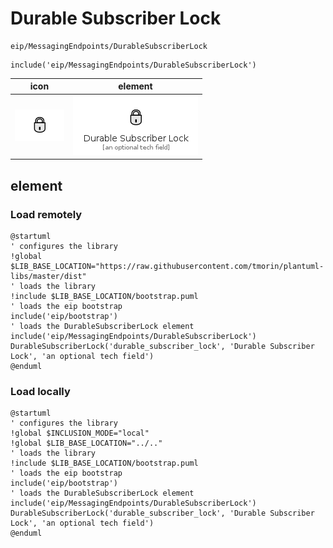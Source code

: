 # Durable Subscriber Lock

```text
eip/MessagingEndpoints/DurableSubscriberLock
```

```text
include('eip/MessagingEndpoints/DurableSubscriberLock')
```

|icon|element|
|---|---|
|![](DurableSubscriberLock.png)|![](DurableSubscriberLock.element.png)|



## element
### Load remotely
```plantuml
@startuml
' configures the library
!global $LIB_BASE_LOCATION="https://raw.githubusercontent.com/tmorin/plantuml-libs/master/dist"
' loads the library
!include $LIB_BASE_LOCATION/bootstrap.puml
' loads the eip bootstrap
include('eip/bootstrap')
' loads the DurableSubscriberLock element
include('eip/MessagingEndpoints/DurableSubscriberLock')
DurableSubscriberLock('durable_subscriber_lock', 'Durable Subscriber Lock', 'an optional tech field')
@enduml
```
### Load locally
```plantuml
@startuml
' configures the library
!global $INCLUSION_MODE="local"
!global $LIB_BASE_LOCATION="../.."
' loads the library
!include $LIB_BASE_LOCATION/bootstrap.puml
' loads the eip bootstrap
include('eip/bootstrap')
' loads the DurableSubscriberLock element
include('eip/MessagingEndpoints/DurableSubscriberLock')
DurableSubscriberLock('durable_subscriber_lock', 'Durable Subscriber Lock', 'an optional tech field')
@enduml
```

